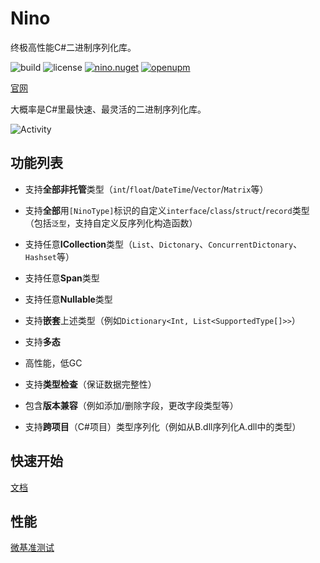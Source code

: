 # Nino

终极高性能C#二进制序列化库。

![build](https://img.shields.io/github/actions/workflow/status/JasonXuDeveloper/Nino/.github/workflows/ci.yml?branch=main)
![license](https://img.shields.io/github/license/JasonXuDeveloper/Nino)
[![nino.nuget](https://img.shields.io/nuget/v/Nino?label=Nino)](https://www.nuget.org/packages/Nino)
[![openupm](https://img.shields.io/npm/v/com.jasonxudeveloper.nino?label=openupm&registry_uri=https://package.openupm.com)](https://openupm.com/packages/com.jasonxudeveloper.nino/)


[官网](https://nino.xgamedev.net/zh/)

大概率是C#里最快速、最灵活的二进制序列化库。

![Activity](https://repobeats.axiom.co/api/embed/a9aea9d0b7b75f40c14af83e3c1f20eca39486c4.svg "Repobeats analytics image")


## 功能列表

- 支持**全部非托管**类型（`int`/`float`/`DateTime`/`Vector`/`Matrix`等）

- 支持**全部**用`[NinoType]`标识的自定义`interface`/`class`/`struct`/`record`类型（包括`泛型`，支持自定义反序列化构造函数）

- 支持任意**ICollection**类型（`List`、`Dictonary`、`ConcurrentDictonary`、`Hashset`等）

- 支持任意**Span**类型

- 支持任意**Nullable**类型

- 支持**嵌套**上述类型（例如`Dictionary<Int, List<SupportedType[]>>`）

- 支持**多态**

- 高性能，低GC

- 支持**类型检查**（保证数据完整性）

- 包含**版本兼容**（例如添加/删除字段，更改字段类型等）

- 支持**跨项目**（C#项目）类型序列化（例如从B.dll序列化A.dll中的类型）

## 快速开始

[文档](https://nino.xgamedev.net/zh/start)

## 性能

[微基准测试](https://nino.xgamedev.net/zh/perf/micro)

